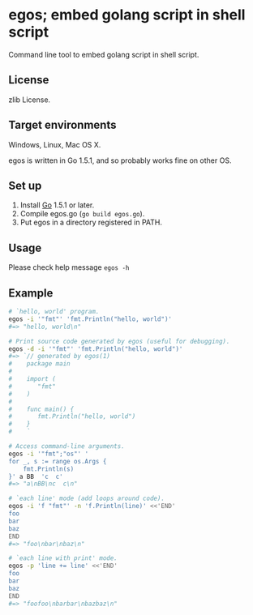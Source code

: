 egos; embed golang script in shell script
=========================================

Command line tool to embed golang script in shell script.

License
-------

zlib License.

Target environments
-------------------

Windows, Linux, Mac OS X.

egos is written in Go 1.5.1, and so probably works fine on other OS.

Set up
------

1. Install [Go](https://golang.org/ "Official website") 1.5.1 or later.
2. Compile egos.go (`go build egos.go`).
3. Put egos in a directory registered in PATH.

Usage
-----

Please check help message `egos -h`

Example
-------

```sh
# `hello, world' program.
egos -i '"fmt"' 'fmt.Println("hello, world")'
#=> "hello, world\n"

# Print source code generated by egos (useful for debugging).
egos -d -i '"fmt"' 'fmt.Println("hello, world")'
#=> `// generated by egos(1)
#    package main
#
#    import (
#    	"fmt"
#    )
#
#    func main() {
#    	fmt.Println("hello, world")
#    }
#    `

# Access command-line arguments.
egos -i '"fmt";"os"' '
for _, s := range os.Args {
    fmt.Println(s)
}' a BB  'c  c'
#=> "a\nBB\nc  c\n"

# `each line' mode (add loops around code).
egos -i 'f "fmt"' -n 'f.Println(line)' <<'END'
foo
bar
baz
END
#=> "foo\nbar\nbaz\n"

# `each line with print' mode.
egos -p 'line += line' <<'END'
foo
bar
baz
END
#=> "foofoo\nbarbar\nbazbaz\n"
```
